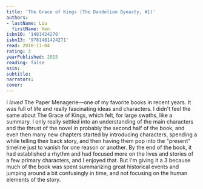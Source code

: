 ```yaml
---
title: 'The Grace of Kings (The Dandelion Dynasty, #1)'
authors:
- lastName: Liu
  firstName: Ken
isbn10: '1481424270'
isbn13: '9781481424271'
read: 2018-11-04
rating: 3
yearPublished: 2015
reading: false
asin:
subtitle:
narrators:
cover:
---
```

I _loved_ The Paper Menagerie—one of my favorite books in recent years. It was full of life and really fascinating ideas and characters. I didn't feel the same about The Grace of Kings, which felt, for large swaths, like a summary. I only really settled into an understanding of the main characters and the thrust of the novel in probably the second half of the book, and even then many new chapters started by introducing characters, spending a while telling their back story, and then having them pop into the "present" timeline just to vanish for one reason or another. By the end of the book, it had established a rhythm and had focused more on the lives and stories of a few primary characters, and I enjoyed that. But I'm giving it a 3 because much of the book was spent summarizing great historical events and jumping around a bit confusingly in time, and not focusing on the human elements of the story.